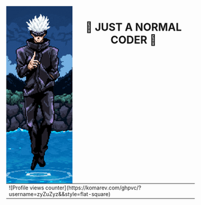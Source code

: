 <img src="https://github.com/zyZuZyz/zyZuZyz/blob/main/Untitled.png" align="left"/>  
<div align="center" valign="top" width="33%">  
<h1> 🤞 JUST A NORMAL CODER 🤞 </h1>
</div>

<table>
 <td valign="bottom" halign="right" width="33%">
  ![Profile views counter](https://komarev.com/ghpvc/?username=zyZuZyz&&style=flat-square)  
  </td>
</table>  



